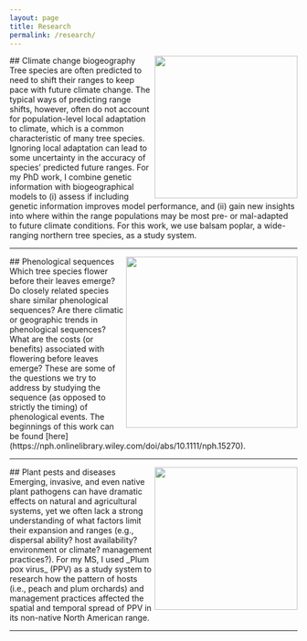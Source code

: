 ```yaml
---
layout: page
title: Research
permalink: /research/
---
```


<img align="right" src="https://agougher.github.io/images/balsam.png" width="250">
## Climate change biogeography
Tree species are often predicted to need to shift their ranges to keep pace with future climate change. The typical ways of predicting range shifts, however, often do not account for population-level local adaptation to climate, which is a common characteristic of many tree species. Ignoring local adaptation can lead to some uncertainty in the accuracy of species’ predicted future ranges. For my PhD work, I combine genetic information with biogeographical models to (i) assess if including genetic information improves model performance, and (ii) gain new insights into where within the range populations may be most pre- or mal-adapted to future climate conditions. For this work, we use balsam poplar, a wide-ranging northern tree species, as a study system.

<br clear="right"/> 

---

<img align="right" src="https://agougher.github.io/images/flsphylo.png" width="300">
## Phenological sequences
Which tree species flower before their leaves emerge? Do closely related species share similar phenological sequences? Are there climatic or geographic trends in phenological sequences? What are the costs (or benefits) associated with flowering before leaves emerge? These are some of the questions we try to address by studying the sequence (as opposed to strictly the timing) of phenological events. The beginnings of this work can be found [here](https://nph.onlinelibrary.wiley.com/doi/abs/10.1111/nph.15270).

<br clear="right"/> 

---

<img align="right" src="https://agougher.github.io/images/gallen.png" width="250">
## Plant pests and diseases
Emerging, invasive, and even native plant pathogens can have dramatic effects on natural and agricultural systems, yet we often lack a strong understanding of what factors limit their expansion and ranges (e.g., dispersal ability? host availability? environment or climate? management practices?). For my MS, I used _Plum pox virus_ (PPV) as a study system to research how the pattern of hosts (i.e., peach and plum orchards) and management practices affected the spatial and temporal spread of PPV in its non-native North American range.  

<br clear="right"/> 

---
